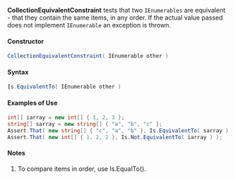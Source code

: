 **CollectionEquivalentConstraint** tests that two `IEnumerables` are equivalent - that they contain
the same items, in any order. If the actual value passed does not implement `IEnumerable` an exception is thrown.

#### Constructor

```C#
CollectionEquivalentConstraint( IEnumerable other )
```

#### Syntax

```C#
Is.EquivalentTo( IEnumerable other )
```

#### Examples of Use

```C#
int[] iarray = new int[] { 1, 2, 3 };
string[] sarray = new string[] { "a", "b", "c" };
Assert.That( new string[] { "c", "a", "b" }, Is.EquivalentTo( sarray ) );
Assert.That( new int[] { 1, 2, 2 }, Is.Not.EquivalentTo( iarray ) );
```

#### Notes

1. To compare items in order, use Is.EqualTo().

